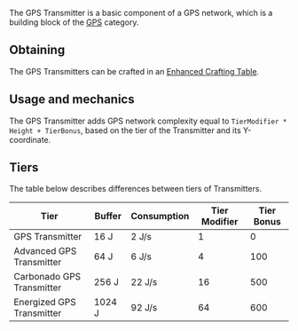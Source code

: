 The GPS Transmitter is a basic component of a GPS network, which is a building block of the [GPS](https://github.com/Slimefun/Slimefun4/wiki/GPS) category.

## Obtaining
The GPS Transmitters can be crafted in an [Enhanced Crafting Table](https://github.com/Slimefun/Slimefun4/wiki/Enhanced-Crafting-Table).

## Usage and mechanics
The GPS Transmitter adds GPS network complexity equal to `TierModifier * Height + TierBonus`, based on the tier of the Transmitter and its Y-coordinate.

## Tiers
The table below describes differences between tiers of Transmitters.

| Tier                      | Buffer | Consumption | Tier Modifier | Tier Bonus |
| ------------------------- | ------ | ----------- | ------------- | ---------- |
| GPS Transmitter           | 16 J   | 2 J/s       | 1             | 0          |
| Advanced GPS Transmitter  | 64 J   | 6 J/s       | 4             | 100        |
| Carbonado GPS Transmitter | 256 J  | 22 J/s      | 16            | 500        |
| Energized GPS Transmitter | 1024 J | 92 J/s      | 64            | 600        |

